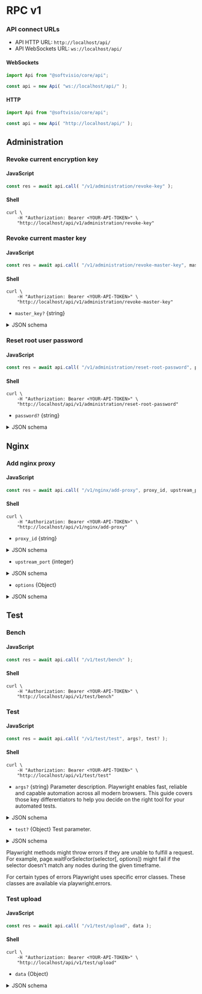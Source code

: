 # RPC v1

### API connect URLs

- API HTTP URL: `http://localhost/api/`
- API WebSockets URL: `ws://localhost/api/`

<!-- tabs:start -->

#### **WebSockets**

```javascript
import Api from "@softvisio/core/api";

const api = new Api( "ws://localhost/api/" );
```

#### **HTTP**

```javascript
import Api from "@softvisio/core/api";

const api = new Api( "http://localhost/api/" );
```

<!-- tabs:end -->

## Administration

### Revoke current encryption key

<!-- tabs:start -->

#### **JavaScript**

```javascript
const res = await api.call( "/v1/administration/revoke-key" );
```

#### **Shell**

```shell
curl \
    -H "Authorization: Bearer <YOUR-API-TOKEN>" \
    "http://localhost/api/v1/administration/revoke-key"
```

<!-- tabs:end -->

### Revoke current master key

<!-- tabs:start -->

#### **JavaScript**

```javascript
const res = await api.call( "/v1/administration/revoke-master-key", master_key? );
```

#### **Shell**

```shell
curl \
    -H "Authorization: Bearer <YOUR-API-TOKEN>" \
    "http://localhost/api/v1/administration/revoke-master-key"
```

<!-- tabs:end -->

- `master_key?` {string}

<details>
    <summary>JSON schema</summary>

<!-- tabs:start -->

#### **JSON**

```json
{
    "type": "string"
}
```

#### **YAML**

```yaml
type: string
```

<!-- tabs:end -->

</details>

### Reset root user password

<!-- tabs:start -->

#### **JavaScript**

```javascript
const res = await api.call( "/v1/administration/reset-root-password", password? );
```

#### **Shell**

```shell
curl \
    -H "Authorization: Bearer <YOUR-API-TOKEN>" \
    "http://localhost/api/v1/administration/reset-root-password"
```

<!-- tabs:end -->

- `password?` {string}

<details>
    <summary>JSON schema</summary>

<!-- tabs:start -->

#### **JSON**

```json
{
    "type": "string"
}
```

#### **YAML**

```yaml
type: string
```

<!-- tabs:end -->

</details>

## Nginx

### Add nginx proxy

<!-- tabs:start -->

#### **JavaScript**

```javascript
const res = await api.call( "/v1/nginx/add-proxy", proxy_id, upstream_port, options );
```

#### **Shell**

```shell
curl \
    -H "Authorization: Bearer <YOUR-API-TOKEN>" \
    "http://localhost/api/v1/nginx/add-proxy"
```

<!-- tabs:end -->

- `proxy_id` {string}

<details>
    <summary>JSON schema</summary>

<!-- tabs:start -->

#### **JSON**

```json
{
    "type": "string",
    "fotmat": "kebab-case"
}
```

#### **YAML**

```yaml
type: string
fotmat: kebab-case
```

<!-- tabs:end -->

</details>

- `upstream_port` {integer}

<details>
    <summary>JSON schema</summary>

<!-- tabs:start -->

#### **JSON**

```json
{
    "type": "integer",
    "format": "ip-port"
}
```

#### **YAML**

```yaml
type: integer
format: ip-port
```

<!-- tabs:end -->

</details>

- `options` {Object}

<details>
    <summary>JSON schema</summary>

<!-- tabs:start -->

#### **JSON**

```json
{
    "type": "object",
    "properties": {
        "upstreamProxyProtocol": {
            "type": "boolean"
        },
        "servers": {
            "type": "array",
            "minItems": 1,
            "items": {
                "type": "object",
                "properties": {
                    "port": {
                        "type": "integer",
                        "format": "ip-port"
                    },
                    "type": {
                        "enum": [
                            "http",
                            "tcp",
                            "udp"
                        ]
                    },
                    "proxyProtocol": {
                        "type": "boolean"
                    },
                    "ssl": {
                        "type": "boolean"
                    },
                    "serverName": {
                        "anyOf": [
                            {
                                "type": "null"
                            },
                            {
                                "type": "string",
                                "format": "nginx-server-name"
                            },
                            {
                                "type": "array",
                                "items": {
                                    "type": "string",
                                    "format": "nginx-server-name"
                                },
                                "minItems": 1,
                                "uniqueItems": true
                            }
                        ]
                    },
                    "maxBodySize": {
                        "type": "string",
                        "format": "digital-size"
                    },
                    "cacheEnabled": {
                        "type": "boolean"
                    },
                    "cacheBypass": {
                        "type": "boolean"
                    },
                    "httpsRedirectPort": {
                        "type": "integer",
                        "format": "ip-port"
                    },
                    "hstsMaxAge": {
                        "type": "string",
                        "format": "interval"
                    },
                    "hstsSubdomains": {
                        "type": "boolean"
                    }
                },
                "additionalProperties": false,
                "required": [
                    "port"
                ]
            }
        }
    },
    "additionalProperties": false,
    "required": [
        "servers"
    ]
}
```

#### **YAML**

```yaml
type: object
properties:
  upstreamProxyProtocol:
    type: boolean
  servers:
    type: array
    minItems: 1
    items:
      type: object
      properties:
        port:
          type: integer
          format: ip-port
        type:
          enum:
            - http
            - tcp
            - udp
        proxyProtocol:
          type: boolean
        ssl:
          type: boolean
        serverName:
          anyOf:
            - type: "null"
            - type: string
              format: nginx-server-name
            - type: array
              items:
                type: string
                format: nginx-server-name
              minItems: 1
              uniqueItems: true
        maxBodySize:
          type: string
          format: digital-size
        cacheEnabled:
          type: boolean
        cacheBypass:
          type: boolean
        httpsRedirectPort:
          type: integer
          format: ip-port
        hstsMaxAge:
          type: string
          format: interval
        hstsSubdomains:
          type: boolean
      additionalProperties: false
      required:
        - port
additionalProperties: false
required:
  - servers
```

<!-- tabs:end -->

</details>

## Test

### Bench

<!-- tabs:start -->

#### **JavaScript**

```javascript
const res = await api.call( "/v1/test/bench" );
```

#### **Shell**

```shell
curl \
    -H "Authorization: Bearer <YOUR-API-TOKEN>" \
    "http://localhost/api/v1/test/bench"
```

<!-- tabs:end -->

### Test

<!-- tabs:start -->

#### **JavaScript**

```javascript
const res = await api.call( "/v1/test/test", args?, test? );
```

#### **Shell**

```shell
curl \
    -H "Authorization: Bearer <YOUR-API-TOKEN>" \
    "http://localhost/api/v1/test/test"
```

<!-- tabs:end -->

- `args?` {string} Parameter description. Playwright enables fast, reliable and capable automation across all modern browsers. This guide covers those key differentiators to help you decide on the right tool for your automated tests.

<details>
    <summary>JSON schema</summary>

<!-- tabs:start -->

#### **JSON**

```json
{
    "type": "string"
}
```

#### **YAML**

```yaml
type: string
```

<!-- tabs:end -->

</details>

- `test?` {Object} Test parameter.

<details>
    <summary>JSON schema</summary>

<!-- tabs:start -->

#### **JSON**

```json
{
    "type": "object"
}
```

#### **YAML**

```yaml
type: object
```

<!-- tabs:end -->

</details>

Playwright methods might throw errors if they are unable to fulfill a request. For example, page.waitForSelector(selector\[, options]) might fail if the selector doesn't match any nodes during the given timeframe.

For certain types of errors Playwright uses specific error classes. These classes are available via playwright.errors.

### Test upload

<!-- tabs:start -->

#### **JavaScript**

```javascript
const res = await api.call( "/v1/test/upload", data );
```

#### **Shell**

```shell
curl \
    -H "Authorization: Bearer <YOUR-API-TOKEN>" \
    "http://localhost/api/v1/test/upload"
```

<!-- tabs:end -->

- `data` {Object}

<details>
    <summary>JSON schema</summary>

<!-- tabs:start -->

#### **JSON**

```json
{
    "type": "object",
    "properties": {
        "file": {
            "file": {
                "maxSize": "50 MB",
                "contentType": [
                    "text/plain",
                    "text/html"
                ]
            }
        },
        "options": {
            "type": "object"
        }
    },
    "additionalProperties": false,
    "required": [
        "file"
    ]
}
```

#### **YAML**

```yaml
type: object
properties:
  file:
    file:
      maxSize: 50 MB
      contentType:
        - text/plain
        - text/html
  options:
    type: object
additionalProperties: false
required:
  - file
```

<!-- tabs:end -->

</details>
